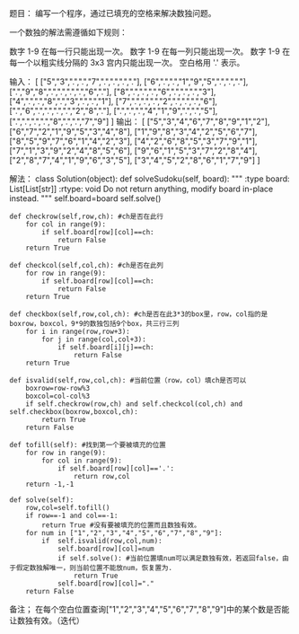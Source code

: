 题目：
编写一个程序，通过已填充的空格来解决数独问题。

一个数独的解法需遵循如下规则：

数字 1-9 在每一行只能出现一次。
数字 1-9 在每一列只能出现一次。
数字 1-9 在每一个以粗实线分隔的 3x3 宫内只能出现一次。
空白格用 '.' 表示。

输入：
[
["5","3",".",".","7",".",".",".","."],
["6",".",".","1","9","5",".",".","."],
[".","9","8",".",".",".",".","6","."],
["8",".",".",".","6",".",".",".","3"],
["4",".",".","8",".","3",".",".","1"],
["7",".",".",".","2",".",".",".","6"],
[".","6",".",".",".",".","2","8","."],
[".",".",".","4","1","9",".",".","5"],
[".",".",".",".","8",".",".","7","9"]
]
输出：
[
["5","3","4","6","7","8","9","1","2"],
["6","7","2","1","9","5","3","4","8"],
["1","9","8","3","4","2","5","6","7"],
["8","5","9","7","6","1","4","2","3"],
["4","2","6","8","5","3","7","9","1"],
["7","1","3","9","2","4","8","5","6"],
["9","6","1","5","3","7","2","8","4"],
["2","8","7","4","1","9","6","3","5"],
["3","4","5","2","8","6","1","7","9"]
]

解法：
class Solution(object):
    def solveSudoku(self, board):
        """
        :type board: List[List[str]]
        :rtype: void Do not return anything, modify board in-place instead.
        """
        self.board=board
        self.solve()
        
    def checkrow(self,row,ch): #ch是否在此行
        for col in range(9):
            if self.board[row][col]==ch:
                return False
        return True

    def checkcol(self,col,ch): #ch是否在此列
        for row in range(9):
            if self.board[row][col]==ch:
                return False
        return True

    def checkbox(self,row,col,ch): #ch是否在此3*3的box里，row，col指的是boxrow，boxcol，9*9的数独包括9个box，共三行三列
        for i in range(row,row+3):
            for j in range(col,col+3):
                if self.board[i][j]==ch:
                    return False
        return True

    def isvalid(self,row,col,ch): #当前位置（row，col）填ch是否可以
        boxrow=row-row%3
        boxcol=col-col%3
        if self.checkrow(row,ch) and self.checkcol(col,ch) and self.checkbox(boxrow,boxcol,ch):
            return True
        return False

    def tofill(self): #找到第一个要被填充的位置
        for row in range(9):
            for col in range(9):
                if self.board[row][col]=='.':
                    return row,col
        return -1,-1

    def solve(self):
        row,col=self.tofill()
        if row==-1 and col==-1:
            return True #没有要被填充的位置而且数独有效。
        for num in ["1","2","3","4","5","6","7","8","9"]:
            if  self.isvalid(row,col,num):
                self.board[row][col]=num
                if self.solve(): #当前位置填num可以满足数独有效，若返回false，由于假定数独解唯一，则当前位置不能放num，恢复置为.
                    return True
                self.board[row][col]="."
        return False
            
备注；
在每个空白位置查询["1","2","3","4","5","6","7","8","9"]中的某个数是否能让数独有效。（迭代）